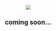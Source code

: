 
<p align="center">
  <img src="https://i.imgur.com/WxYzJUq.png" />
</p>



<h2 style="text-align:center;">coming soon...</h2>

